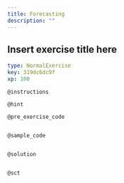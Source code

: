 ```yaml
---
title: Forecasting
description: ""
---
```


## Insert exercise title here

```yaml
type: NormalExercise
key: 319dc6dc9f
xp: 100
```



`@instructions`


`@hint`


`@pre_exercise_code`
```{r}

```

`@sample_code`
```{r}

```

`@solution`
```{r}

```

`@sct`
```{r}

```

